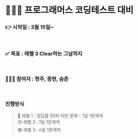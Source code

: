 # 👩🏻‍💻 프로그래머스 코딩테스트 대비

### 👉 시작일 : 3월 15일~

<br />

### ✅ 목표 : 레벨 3 Clear하는 그날까지

<br />

### 👨‍👦‍👦 참여자 : 현주, 종현, 승준

<br />

### 진행방식

> 🔴 레벨 1 : 정답률 55퍼 미만 문제 - 1일 1문제씩 <br>🟡 레벨 2 : 1일 1문제씩 <br>🟢 레벨 3 : n일 1문제씩
